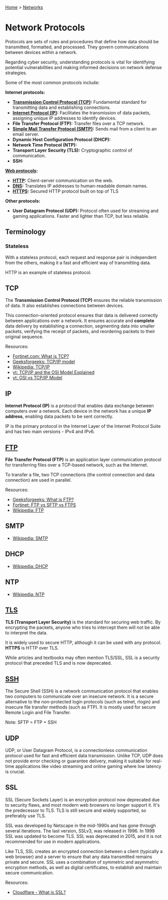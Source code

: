 [Home](../../README.md) > [Networks](./README.md)

# Network Protocols

Protocols are sets of rules and procedures that define how data should be transmitted, formatted, and processed. They govern communications between devices within a network.

Regarding cyber security, understanding protocols is vital for identifying potential vulnerabilities and making informed decisions on network defense strategies.

Some of the most common protocols include:

**Internet protocols:**
- **[Transmission Control Protocol (TCP)](#tcp):** Fundamental standard for transmitting data and establishing connections.
- **[Internet Protocol (IP)](#ip):** Facilitates the transmission of data packets, assigning unique IP addresses to identify devices.
- **File Transfer Protocol (FTP):** Transfer files over a TCP network.
- **[Simple Mail Transfer Protocol (SMTP)](./email.md#smtp):** Sends mail from a client to an email server.
- **Dynamic Host Configuration Protocol (DHCP):**
- **Network Time Protocol (NTP):**
- **Transport Layer Security (TLS):** Cryptographic control of communication.
- **SSH:**

**[Web protocols](./web-protocol.md):**
- **[HTTP](./web-protocols.md#http):** Client-server communication on the web.
- **[DNS](./web-protocols.md#dns):** Translates IP addresses to human-readable domain names.
- **[HTTPS](./web-protocols.md#https):** Secured HTTP protocol built on top of TLS

**Other protocols:**
- **User Datagram Protocol (UDP):** Protocol often used for streaming and gaming applications. Faster and lighter than TCP, but less reliable.

## Terminology

### Stateless

With a stateless protocol, each request and response pair is independent from the others, making it a fast and efficient way of transmitting data.

HTTP is an example of stateless protocol.
<!-- TODO: tell exactly why -->

## TCP

The **Transmission Control Protocol (TCP)** ensures the reliable transmission of data. It also establishes connections between devices.

<!-- TODO: connection-oriented protocol -->
This connection-oriented protocol ensures that data is delivered correctly between applications over a network. It ensures accurate and **complete** data delivery by establishing a connection, segmenting data into smaller packets, verifying the receipt of packets, and reordering packets to their original sequence.
<!-- TODO: explain how -->

Resources:
- [Fortinet.com: What is TCP?](https://www.fortinet.com/resources/cyberglossary/tcp-ip)
- [Geeksforgeeks: TCP/IP model](https://www.geeksforgeeks.org/tcp-ip-model/)
- [Wikipedia: TCP/IP](https://en.wikipedia.org/wiki/Internet_protocol_suite)
- [yt: TCP/IP and the OSI Model Explained](https://www.youtube.com/watch?v=e5DEVa9eSN0)
- [yt: OSI vs TCP/IP Model](https://www.youtube.com/watch?v=F5rni9fr1yE)

## IP

**Internet Protocol (IP)** is a protocol that enables data exchange between computers over a network. Each device in the network has a unique **IP address**, enabling data packets to be sent correctly.

<!-- TODO: Internet Protocol Suite -->
IP is the primary protocol in the Internet Layer of the Internet Protocol Suite and has two main versions - IPv4 and IPv6.


## [FTP](./protocol.ftp.md)

**File Transfer Protocol (FTP)** is an application layer communication protocol for transferring files over a TCP-based network, such as the Internet.

To transfer a file, two TCP connections (the control connection and data connection) are used in parallel.

<!-- TODO: SFTP, FTPS -->

Resources:
- [Geeksforgeeks: What is FTP?](https://www.geeksforgeeks.org/file-transfer-protocol-ftp-in-application-layer/)
- [Fortinet: FTP vs SFTP vs FTPS](https://www.fortinet.com/resources/cyberglossary/file-transfer-protocol-ftp-meaning)
- [Wikipedia: FTP](https://en.wikipedia.org/wiki/File_Transfer_Protocol)

## SMTP

- [Wikipedia: SMTP](https://en.wikipedia.org/wiki/Simple_Mail_Transfer_Protocol)

## DHCP

- [Wikipedia: DHCP](https://en.wikipedia.org/wiki/Dynamic_Host_Configuration_Protocol)

## NTP

- [Wikipedia: NTP](https://en.wikipedia.org/wiki/Network_Time_Protocol)


## [TLS](./protocol.tls.md)

**TLS (Transport Layer Security)** is the standard for securing web traffic. By encrypting the packets, anyone who tries to intercept them will not be able to interpret the data.

It is widely used to secure HTTP, although it can be used with any protocol. **HTTPS** is HTTP over TLS.

While articles and textbooks may often mention TLS/SSL, SSL is a security protocol that preceded TLS and is now deprecated.


## [SSH](./protocol.ssh.md)

<!-- telnet, rlogin -->
The Secure Shell (SSH) is a network communication protocol that enables two computers to communicate over an insecure network. It is a secure alternative to the non-protected login protocols (such as telnet, rlogin) and insecure file transfer methods (such as FTP). It is mostly used for secure Remote Login and File Transfer.

Note: SFTP = FTP + SSH


## UDP

<!-- TODO: connectionless, error checking, guarantee delivery, latency -->
UDP, or User Datagram Protocol, is a connectionless communication protocol used for fast and efficient data transmission. Unlike TCP, UDP does not provide error checking or guarantee delivery, making it suitable for real-time applications like video streaming and online gaming where low latency is crucial.


## SSL

SSL (Secure Sockets Layer) is an encryption protocol now deprecated due to security flaws, and most modern web browsers no longer support it. It's the predecessor to TLS. TLS is still secure and widely supported, so preferably use TLS.

SSL was developed by Netscape in the mid-1990s and has gone through several iterations. The last version, SSLv3, was released in 1996. In 1999 SSL was updated to become TLS. SSL was deprecated in 2015, and it is not recommended for use in modern applications.

Like TLS, SSL creates an encrypted connection between a client (typically a web browser) and a server to ensure that any data transmitted remains private and secure. SSL uses a combination of symmetric and asymmetric encryption methods, as well as digital certificates, to establish and maintain secure communication.

Resources:
- [Cloudflare - What is SSL?](https://www.cloudflare.com/learning/ssl/what-is-ssl/)
